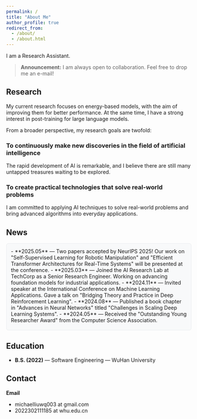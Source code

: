 ```yaml
---
permalink: /
title: "About Me"
author_profile: true
redirect_from: 
  - /about/
  - /about.html
---
```


I am a Research Assistant.

> **Announcement:** I am always open to collaboration. Feel free to drop me an e-mail!

## Research


My current research focuses on energy-based models, with the aim of improving them for better performance. At the same time, I have a strong interest in post-training for large language models.

From a broader perspective, my research goals are twofold:

### To continuously make new discoveries in the field of artificial intelligence 
The rapid development of AI is remarkable, and I believe there are still many untapped treasures waiting to be explored.

### To create practical technologies that solve real-world problems 
I am committed to applying AI techniques to solve real-world problems and bring advanced algorithms into everyday applications.




## News


<!-- - **2025.05** — Two papers ! -->
<div style="
height: 210px; 
overflow-y: auto; 
padding: 12px; 
background-color: #f8f9fa;
border-radius: 6px; 
border: 1px solid #e9ecef;
">
- **2025.05** — Two papers accepted by NeurIPS 2025! Our work on "Self-Supervised Learning for Robotic Manipulation" and "Efficient Transformer Architectures for Real-Time Systems" will be presented at the conference.
- **2025.03** — Joined the AI Research Lab at TechCorp as a Senior Research Engineer. Working on advancing foundation models for industrial applications.
- **2024.11** — Invited speaker at the International Conference on Machine Learning Applications. Gave a talk on "Bridging Theory and Practice in Deep Reinforcement Learning".
- **2024.08** — Published a book chapter in "Advances in Neural Networks" titled "Challenges in Scaling Deep Learning Systems".
- **2024.05** — Received the "Outstanding Young Researcher Award" from the Computer Science Association.

</div>



## Education


- **B.S. (2022)** — Software Engineering — WuHan University  

## Contact


 **Email**  
- michaelliuwq003 at gmail.com
- 2022302111185 at whu.edu.cn
